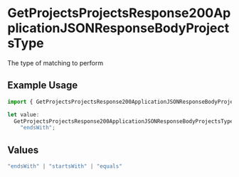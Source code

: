 # GetProjectsProjectsResponse200ApplicationJSONResponseBodyProjectsType

The type of matching to perform

## Example Usage

```typescript
import { GetProjectsProjectsResponse200ApplicationJSONResponseBodyProjectsType } from "@vercel/sdk/models/getprojectsop.js";

let value:
  GetProjectsProjectsResponse200ApplicationJSONResponseBodyProjectsType =
    "endsWith";
```

## Values

```typescript
"endsWith" | "startsWith" | "equals"
```